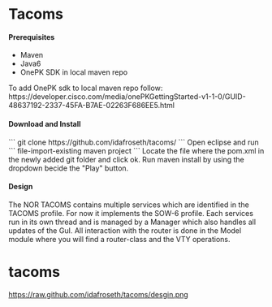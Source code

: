 # Tacoms
<h4>Prerequisites</h4>
  <ul>
    <li>Maven</li>
    <li>Java6</li>
    <li>OnePK SDK in local maven repo</li>
  </ul>
To add OnePK sdk to local maven repo follow: https://developer.cisco.com/media/onePKGettingStarted-v1-1-0/GUID-48637192-2337-45FA-B7AE-02263F686EE5.html


<h4>Download and Install</h4>
```
git clone https://github.com/idafroseth/tacoms/
```
Open eclipse and run 
```
file-import-existing maven project
```
Locate the file where the pom.xml in the newly added git folder and click ok. Run maven install by using the dropdown becide the "Play" button. 

<h4>Design</h4>
The NOR TACOMS contains multiple services which are identified in the TACOMS profile. For now it implements the SOW-6 profile. Each services run in its own thread and is managed by a Manager which also handles all updates of the GuI. All interaction with the router is done in the Model module where you will find a router-class and the VTY operations.  


# tacoms

https://raw.github.com/idafroseth/tacoms/desgin.png


